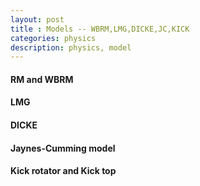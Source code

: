 ```yaml
---
layout: post
title : Models -- WBRM,LMG,DICKE,JC,KICK
categories: physics
description: physics, model
---
```


#### RM and WBRM


#### LMG


#### DICKE


#### Jaynes-Cumming model



#### Kick rotator and Kick top

